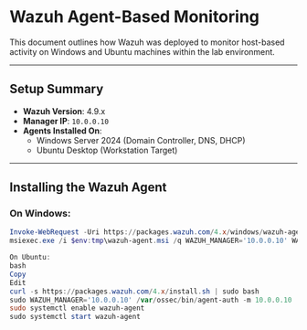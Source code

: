 # Wazuh Agent-Based Monitoring

This document outlines how Wazuh was deployed to monitor host-based activity on Windows and Ubuntu machines within the lab environment.

---

##  Setup Summary

- **Wazuh Version**: 4.9.x
- **Manager IP**: `10.0.0.10`
- **Agents Installed On**:
  -  Windows Server 2024 (Domain Controller, DNS, DHCP)
    - Ubuntu Desktop (Workstation Target)

---

##  Installing the Wazuh Agent

###  On Windows:
```powershell
Invoke-WebRequest -Uri https://packages.wazuh.com/4.x/windows/wazuh-agent-4.9.2-1.msi -OutFile $env:tmp\wazuh-agent.msi
msiexec.exe /i $env:tmp\wazuh-agent.msi /q WAZUH_MANAGER='10.0.0.10' WAZUH_AGENT_GROUP='default'

On Ubuntu:
bash
Copy
Edit
curl -s https://packages.wazuh.com/4.x/install.sh | sudo bash
sudo WAZUH_MANAGER='10.0.0.10' /var/ossec/bin/agent-auth -m 10.0.0.10
sudo systemctl enable wazuh-agent
sudo systemctl start wazuh-agent

